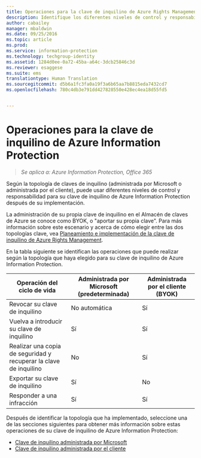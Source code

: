 ```yaml
---
title: Operaciones para la clave de inquilino de Azure Rights Management | Azure Information Protection
description: Identifique los diferentes niveles de control y responsabilidad que tiene para su clave de inquilino de Azure Information Protection.
author: cabailey
manager: mbaldwin
ms.date: 09/25/2016
ms.topic: article
ms.prod: 
ms.service: information-protection
ms.technology: techgroup-identity
ms.assetid: 1284d0ee-0a72-45ba-a64c-3dcb25846c3d
ms.reviewer: esaggese
ms.suite: ems
translationtype: Human Translation
ms.sourcegitcommit: d5b6a1fc3fa0a19f3a6b65aa7b8815eda7432cd7
ms.openlocfilehash: 780c4db3e791dd427828550e428ec4ea18d55fd5


---
```


# Operaciones para la clave de inquilino de Azure Information Protection

>*Se aplica a: Azure Information Protection, Office 365*

Según la topología de claves de inquilino (administrada por Microsoft o administrada por el cliente), puede usar diferentes niveles de control y responsabilidad para su clave de inquilino de Azure Information Protection después de su implementación.

La administración de su propia clave de inquilino en el Almacén de claves de Azure se conoce como BYOK, o "aportar su propia clave". Para más información sobre este escenario y acerca de cómo elegir entre las dos topologías clave, vea [Planeamiento e implementación de la clave de inquilino de Azure Rights Management](../plan-design/plan-implement-tenant-key.md).

En la tabla siguiente se identifican las operaciones que puede realizar según la topología que haya elegido para su clave de inquilino de Azure Information Protection.

|Operación del ciclo de vida|Administrada por Microsoft (predeterminada)|Administrada por el cliente (BYOK)|
|-----------------------|-------------------------------|---------------------------|
|Revocar su clave de inquilino|No automática|Sí|
|Vuelva a introducir su clave de inquilino|Sí|Sí|
|Realizar una copia de seguridad y recuperar la clave de inquilino|No|Sí|
|Exportar su clave de inquilino|Sí|No|
|Responder a una infracción|Sí|Sí|

Después de identificar la topología que ha implementado, seleccione una de las secciones siguientes para obtener más información sobre estas operaciones de su clave de inquilino de Azure Information Protection:


- [Clave de inquilino administrada por Microsoft](operations-microsoft-managed-tenant-key.md)
- [Clave de inquilino administrada por el cliente](operations-customer-managed-tenant-key.md)







<!--HONumber=Sep16_HO4-->


